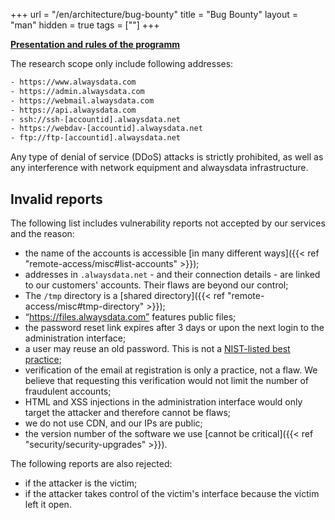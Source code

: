 +++
url = "/en/architecture/bug-bounty"
title = "Bug Bounty"
layout = "man"
hidden = true
tags = [""]
+++

**[Presentation and rules of the programm](https://www.alwaysdata.com/en/bug-bounty/)**

The research scope only include following addresses:

```txt
- https://www.alwaysdata.com
- https://admin.alwaysdata.com
- https://webmail.alwaysdata.com
- https://api.alwaysdata.com
- ssh://ssh-[accountid].alwaysdata.net
- https://webdav-[accountid].alwaysdata.net
- ftp://ftp-[accountid].alwaysdata.net
```

Any type of denial of service (DDoS) attacks is strictly prohibited, as well as any interference with network equipment and alwaysdata infrastructure.

## Invalid reports

The following list includes vulnerability reports not accepted by our services and the reason:

* the name of the accounts is accessible [in many different ways]({{< ref "remote-access/misc#list-accounts" >}});
* addresses in `.alwaysdata.net` - and their connection details - are linked to our customers' accounts. Their flaws are beyond our control;
* The `/tmp` directory is a [shared directory]({{< ref "remote-access/misc#tmp-directory" >}});
* “https://files.alwaysdata.com” features public files;
* the password reset link expires after 3 days or upon the next login to the administration interface; 
* a user may reuse an old password. This is not a [NIST-listed best practice](https://pages.nist.gov/800-63-3/sp800-63-3.html);
* verification of the email at registration is only a practice, not a flaw. We believe that requesting this verification would not limit the number of fraudulent accounts;
* HTML and XSS injections in the administration interface would only target the attacker and therefore cannot be flaws;
* we do not use CDN, and our IPs are public;
* the version number of the software we use [cannot be critical]({{< ref "security/security-upgrades" >}}).

The following reports are also rejected:

- if the attacker is the victim;
- if the attacker takes control of the victim's interface because the victim left it open.
